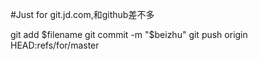 #Just for git.jd.com,和github差不多 

git add $filename
git commit -m "$beizhu"
git push origin HEAD:refs/for/master

